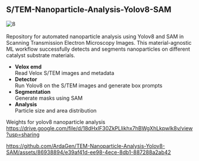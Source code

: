 ## S/TEM-Nanoparticle-Analysis-Yolov8-SAM
![8](https://github.com/ArdaGen/TEM-Nanoparticle-Analysis-Yolov8-SAM/assets/86938894/8e16d1c4-0ef7-496e-bc2b-3cfc1e19c18f)
<br>
<br>
Repository for automated nanoparticle analysis using Yolov8 and SAM in Scanning Transmission Electron Microscopy Images.
This material-agnostic ML workflow successfully detects and segments nanoparticles on different catalyst substrate materials.

* **Velox emd** <br>
  Read Velox S/TEM images and metadata
* **Detector** <br>
  Run Yolov8 on the S/TEM images and generate box prompts
* **Segmentation** <br>
  Generate masks using SAM
* **Analysis** <br>
  Particle size and area distribution

Weights for yolov8 nanoparticle analysis <br>
https://drive.google.com/file/d/18dHxlF30ZkPLlikhx7hBWgXhLkpwIk8v/view?usp=sharing

https://github.com/ArdaGen/TEM-Nanoparticle-Analysis-Yolov8-SAM/assets/86938894/e39af41d-ee98-4ece-8db1-887288a2ab42

